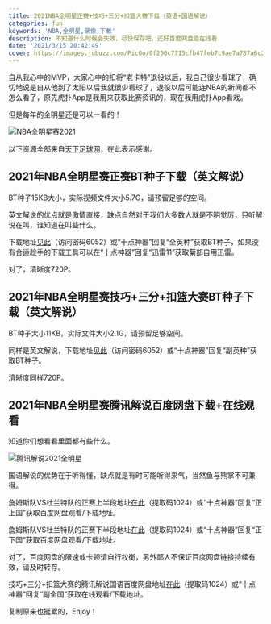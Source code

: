 ```yaml
---
title: 2021NBA全明星正赛+技巧+三分+扣篮大赛下载（英语+国语解说）
categories: fun
keywords: 'NBA,全明星,录像,下载'
description: 不知道什么时候会失效，尽快保存吧，还好百度网盘能在线看
date: '2021/3/15 20:42:49'
cover: https://images.jubuzz.com/PicGo/0f200c7715cfb47feb7c9ae7a787a6c2-9af247.jpg
---
```


自从我心中的MVP，大家心中的扣将“老卡特”退役以后，我自己很少看球了，确切地说是自从他到了太阳以后我就很少看球了，退役以后可能连NBA的新闻都不怎么看了，原先虎扑App是我用来获取比赛资讯的，现在我用虎扑App看戏。

但是每年的全明星还是可以一看的！

![NBA全明星赛2021](https://images.jubuzz.com/PicGo/924f7239c02e7954deb4c2b15cd03e38-846e7c.jpg)

以下资源全部来自[天下足球网](https://www.txzqw.me/)，在此表示感谢。

## 2021年NBA全明星赛正赛BT种子下载（英文解说）

BT种子15KB大小，实际视频文件大小5.7G，请预留足够的空间。

英文解说的优点就是激情直接，缺点自然对于我们大多数人就是不明觉厉，只听解说在叫，谁知道在叫些什么。

下载地址[见此](http://share.jubuzz.com/f/18034009-485875544-a59eed)（访问密码6052）或“十点神器”回复“全英种”获取BT种子，如果没有合适趁手的下载工具可以在“十点神器”回复“迅雷11”获取菊部自用迅雷。

对了，清晰度720P。

## 2021年NBA全明星赛技巧+三分+扣篮大赛BT种子下载（英文解说）

BT种子大小11KB，实际文件大小2.1G，请预留足够空间。

同样是英文解说，下载地址[见此](http://share.jubuzz.com/f/18034009-485875683-3689bd)（访问密码6052）或“十点神器”回复“副英种”获取BT种子。

清晰度同样720P。

## 2021年NBA全明星赛腾讯解说百度网盘下载+在线观看

知道你们想看看里面都有些什么。

![腾讯解说2021全明星](https://images.jubuzz.com/PicGo/84f7aa1627a77963cf1e2747dca5034c-b11f8b.png)

国语解说的优势在于听得懂，缺点就是有时可能听得来气，当然鱼与熊掌不可兼得。

詹姆斯队VS杜兰特队的正赛上半段地址[在此](https://pan.baidu.com/s/1c23tGUjJLTU0ya5n86jTWg)（提取码1024）或“十点神器”回复“正上国”获取百度网盘观看/下载地址。

詹姆斯队VS杜兰特队的正赛下半段地址[在此](https://pan.baidu.com/s/1HmfAQ3sOLiUFZXXVh4jDTg)（提取码1024）或“十点神器”回复“正下国”获取百度网盘观看/下载地址。

对了，百度网盘的限速或卡顿请自行权衡，另外鄙人不保证百度网盘链接持续有效，请及时转存。

技巧+三分+扣篮大赛的腾讯解说国语百度网盘地址[在此](https://pan.baidu.com/s/1Elt-_X3fr9kiF0soz8X5Lg)（提取码1024）或“十点神器”回复“副全国”获取在线观看/下载地址。

复制原来也挺累的，Enjoy！